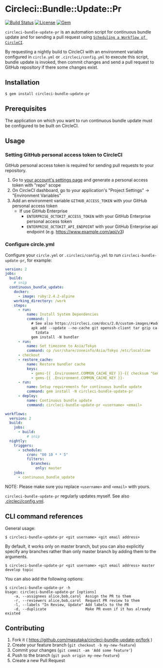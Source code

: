# Circleci::Bundle::Update::Pr

[![Build Status](https://img.shields.io/circleci/project/github/masutaka/circleci-bundle-update-pr/master.svg?logo=circieci&style=flat-square)][circleci]
[![License](https://img.shields.io/github/license/masutaka/circleci-bundle-update-pr.svg?style=flat-square)][license]
[![Gem](https://img.shields.io/gem/v/circleci-bundle-update-pr.svg?logo=ruby&style=flat-square)][gem-link]

[circleci]: https://circleci.com/gh/masutaka/circleci-bundle-update-pr
[license]: https://github.com/masutaka/circleci-bundle-update-pr/blob/master/LICENSE.txt
[gem-link]: http://badge.fury.io/rb/circleci-bundle-update-pr

`circleci-bundle-update-pr` is an automation script for continuous bundle update and for sending a pull request using [`Scheduling a Workflow of CircleCI`](https://circleci.com/docs/2.0/workflows/#scheduling-a-workflow).

By requesting a nightly build to CircleCI with an environment variable configured in `circle.yml` or `.circleci/config.yml` to execute this script, bundle update is invoked, then commit changes and send a pull request to GitHub repository if there some changes exist.

## Installation

```
$ gem install circleci-bundle-update-pr
```

## Prerequisites

The application on which you want to run continuous bundle update must be configured to be built on CircleCI.

## Usage

### Setting GitHub personal access token to CircleCI

GitHub personal access token is required for sending pull requests to your repository.

1. Go to [your account's settings page](https://github.com/settings/tokens) and generate a personal access token with "repo" scope
2. On CircleCI dashboard, go to your application's "Project Settings" -> "Environment Variables"
3. Add an environment variable `GITHUB_ACCESS_TOKEN` with your GitHub personal access token
    * If use GitHub Enterprise
        * `ENTERPRISE_OCTOKIT_ACCESS_TOKEN` with your GitHub Enterprise personal access token
        * `ENTERPRISE_OCTOKIT_API_ENDPOINT` with your GitHub Enterprise api endpoint (e.g. https://www.example.com/api/v3)

### Configure circle.yml

Configure your `circle.yml` or `.circleci/config.yml` to run `circleci-bundle-update-pr`, for example:

```yaml
version: 2
jobs:
  build:
    # snip
  continuous_bundle_update:
    docker:
      - image: ruby:2.4.2-alpine
    working_directory: /work
    steps:
      - run:
          name: Install System Dependencies
          command: |
            # See also https://circleci.com/docs/2.0/custom-images/#adding-required-and-custom-tools-or-files
            apk add --update --no-cache git openssh-client tar gzip ca-certificates \
              tzdata
            gem install -N bundler
      - run:
          name: Set timezone to Asia/Tokyo
          command: cp /usr/share/zoneinfo/Asia/Tokyo /etc/localtime
      - checkout
      - restore_cache:
          name: Restore bundler cache
          keys:
            - gems-{{ .Environment.COMMON_CACHE_KEY }}-{{ checksum "Gemfile.lock" }}
            - gems-{{ .Environment.COMMON_CACHE_KEY }}-
      - run:
          name: Setup requirements for continuous bundle update
          command: gem install -N circleci-bundle-update-pr
      - deploy:
          name: Continuous bundle update
          command: circleci-bundle-update-pr <username> <email>

workflows:
  version: 2
  build:
    jobs:
      - build:
          # snip
  nightly:
    triggers:
      - schedule:
          cron: "00 10 * * 5"
          filters:
            branches:
              only: master
    jobs:
      - continuous_bundle_update
```

NOTE: Please make sure you replace `<username>` and `<email>` with yours.

`circleci-bundle-update-pr` regularly updates myself. See also [.circleci/config.yml](.circleci/config.yml).

## CLI command references

General usage:

```
$ circleci-bundle-update-pr <git username> <git email address>
```

By default, it works only on master branch, but you can also explicitly specify any branches rather than only master branch by adding them to the arguments.

```
$ circleci-bundle-update-pr <git username> <git email address> master develop topic
```

You can also add the following options:

```
$ circleci-bundle-update-pr -h
Usage: circleci-bundle-update-pr [options]
    -a, --assignees alice,bob,carol  Assign the PR to them
    -r, --reviewers alice,bob,carol  Request PR review to them
    -l, --labels "In Review, Update" Add labels to the PR
    -d, --duplicate                  Make PR even if it has already existed
```

## Contributing

1. Fork it ( https://github.com/masutaka/circleci-bundle-update-pr/fork )
2. Create your feature branch (`git checkout -b my-new-feature`)
3. Commit your changes (`git commit -am 'Add some feature'`)
4. Push to the branch (`git push origin my-new-feature`)
5. Create a new Pull Request
